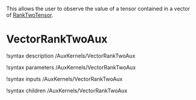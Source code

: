 This allows the user to observe the value of a tensor contained in a vector of [RankTwoTensor](/RankTwoTensor.md).

# VectorRankTwoAux
!syntax description /AuxKernels/VectorRankTwoAux

!syntax parameters /AuxKernels/VectorRankTwoAux

!syntax inputs /AuxKernels/VectorRankTwoAux

!syntax children /AuxKernels/VectorRankTwoAux
